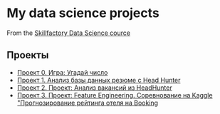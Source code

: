 # My data science projects
From the [Skillfactory Data Science cource](https://skillfactory.ru/data-scientist)

## Проекты

* [Проект 0. Игра: Угадай число](https://github.com/Balantre/New_octopus/tree/main/project_0)
* [Проект 1. Анализ базы данных резюме c Head Hunter](https://github.com/Balantre/New_octopus/tree/main/project_1)
* [Проект 2. Проект: Анализ вакансий из HeadHunter](https://github.com/Balantre/New_octopus/tree/main/project_2)
* [Проект 3. Проект: Feature Engineering. Соревнование на Kaggle "Прогнозирование рейтинга отеля на Booking](https://github.com/Balantre/New_octopus/tree/main/project_3)
